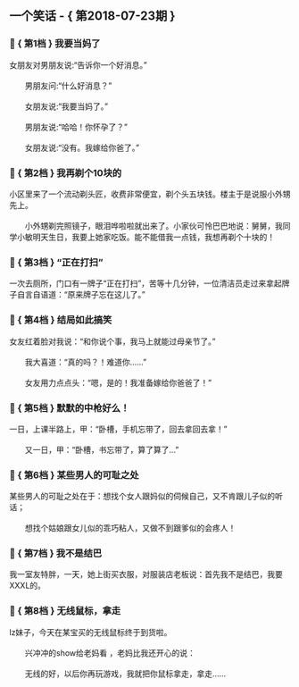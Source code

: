 ## 一个笑话 - { 第2018-07-23期 }
</hr>

### :jack_o_lantern: { 第1档 } 我要当妈了
女朋友对男朋友说:“告诉你一个好消息。”<br/><br/>　　男朋友问:“什么好消息？”<br/><br/>　　女朋友说:“我要当妈了。”<br/><br/>　　男朋友说:“哈哈！你怀孕了？”<br/><br/>　　女朋友说:“没有。我嫁给你爸了。”


### :jack_o_lantern: { 第2档 } 我再剃个10块的
小区里来了一个流动剃头匠，收费非常便宜，剃个头五块钱。楼主于是说服小外甥先上。<br/><br/>　　小外甥剃完照镜子，眼泪哗啦啦就出来了。小家伙可怜巴巴地说：舅舅，我同学小敏明天生日，我要上她家吃饭。能不能借我一点钱，我想再剃个十块的！


### :jack_o_lantern: { 第3档 } “正在打扫”
一次去厕所，门口有一牌子“正在打扫”，苦等十几分钟，一位清洁员走过来拿起牌子自言自语道：“原来牌子忘在这儿了。”


### :jack_o_lantern: { 第4档 } 结局如此搞笑
女友红着脸对我说：“和你说个事，我马上就能过母亲节了。”<br/><br/>　　我大喜道：“真的吗？！难道你……”<br/><br/>　　女友用力点点头：“嗯，是的！我准备嫁给你爸爸了！”


### :jack_o_lantern: { 第5档 } 默默的中枪好么！
一日，上课半路上，甲：“卧槽，手机忘带了，回去拿回去拿！”<br/><br/>　　又一日，甲：“卧槽，书忘带了，算了算了…”


### :jack_o_lantern: { 第6档 } 某些男人的可耻之处
某些男人的可耻之处在于：想找个女人跟妈似的伺候自己，又不肯跟儿子似的听话；<br/><br/>　　想找个姑娘跟女儿似的乖巧粘人，又做不到跟爹似的会疼人！


### :jack_o_lantern: { 第7档 } 我不是结巴
我一室友特胖，一天，她上街买衣服，对服装店老板说：首先我不是结巴，我要XXXL的。


### :jack_o_lantern: { 第8档 } 无线鼠标，拿走
lz妹子，今天在某宝买的无线鼠标终于到货啦。<br/><br/>　　兴冲冲的show给老妈看 ，老妈比我还开心的说：<br/><br/>　　无线的好，以后你再玩游戏，我就把你鼠标拿走，拿走……

